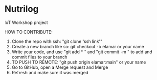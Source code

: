 # Nutrilog
IoT Workshop project

HOW TO CONTRIBUTE:
1) Clone the repo with ssh: "git clone 'ssh link'"
2) Create a new branch like so: git checkout -b elamar    or your name
3) Write your code, and use "git add * " and "git commit -m " to add and commit files to your branch
4) TO PUSH TO REMOTE: "git push origin elamar:main" or your name
5) Go to GitHub, open a Merge request and Merge 
6) Refresh and make sure it was merged 


